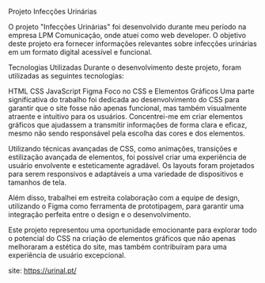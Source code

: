 Projeto Infecções Urinárias<br>

O projeto "Infecções Urinárias" foi desenvolvido durante meu período na empresa LPM Comunicação, onde atuei como web developer. O objetivo deste projeto era fornecer informações relevantes sobre infecções urinárias em um formato digital acessível e funcional.

Tecnologias Utilizadas
Durante o desenvolvimento deste projeto, foram utilizadas as seguintes tecnologias:

HTML
CSS
JavaScript
Figma
Foco no CSS e Elementos Gráficos
Uma parte significativa do trabalho foi dedicada ao desenvolvimento do CSS para garantir que o site fosse não apenas funcional, mas também visualmente atraente e intuitivo para os usuários. Concentrei-me em criar elementos gráficos que ajudassem a transmitir informações de forma clara e eficaz, mesmo não sendo responsável pela escolha das cores e dos elementos.

Utilizando técnicas avançadas de CSS, como animações, transições e estilização avançada de elementos, foi possível criar uma experiência de usuário envolvente e esteticamente agradável. Os layouts foram projetados para serem responsivos e adaptáveis a uma variedade de dispositivos e tamanhos de tela.

Além disso, trabalhei em estreita colaboração com a equipe de design, utilizando o Figma como ferramenta de prototipagem, para garantir uma integração perfeita entre o design e o desenvolvimento.

Este projeto representou uma oportunidade emocionante para explorar todo o potencial do CSS na criação de elementos gráficos que não apenas melhoraram a estética do site, mas também contribuíram para uma experiência de usuário excepcional.

site: https://urinal.pt/

